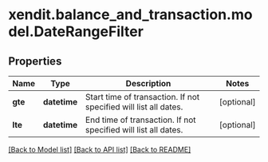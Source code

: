 # xendit.balance_and_transaction.model.DateRangeFilter


## Properties
| Name | Type | Description | Notes |
| ------------ | ------------- | ------------- | ------------- |
| **gte** | **datetime** | Start time of transaction. If not specified will list all dates. | [optional]  |
| **lte** | **datetime** | End time of transaction. If not specified will list all dates. | [optional]  |


[[Back to Model list]](../README.md#documentation-for-models) [[Back to API list]](../README.md#documentation-for-api-endpoints) [[Back to README]](../README.md)


